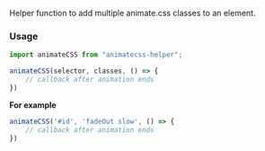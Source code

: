 Helper function to add multiple animate.css classes to an element.

### Usage
```javascript
import animateCSS from "animatecss-helper";
```

```javascript
animateCSS(selector, classes, () => {
    // callback after animation ends
})
```

**For example**
```javascript
animateCSS('#id', 'fadeOut slow', () => {
    // callback after animation ends
})
```